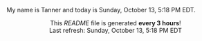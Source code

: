 My name is Tanner and today is Sunday, October 13, 5:18 PM EDT.

<p align="center">This <i>README</i> file is generated <b>every 3 hours</b>!</br>Last refresh: Sunday, October 13, 5:18 PM EDT<br /></p>
